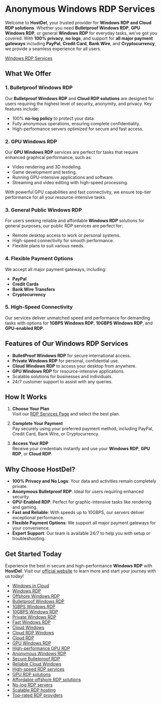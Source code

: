 # Anonymous Windows RDP Services

Welcome to **HostDel**, your trusted provider for **Windows RDP and Cloud RDP solutions**. Whether you need **Bulletproof Windows RDP**, **GPU Windows RDP**, or general **Windows RDP** for everyday tasks, we’ve got you covered. With **100% privacy**, **no logs**, and support for **all major payment gateways** including **PayPal**, **Credit Card**, **Bank Wire**, and **Cryptocurrency**, we provide a seamless experience for all users.

[Windows RDP Services](https://www.hostdel.com/rdp.php)

## What We Offer

### 1. Bulletproof Windows RDP  
Our **Bulletproof Windows RDP** and **Cloud RDP solutions** are designed for users requiring the highest level of security, anonymity, and privacy. Key features include:  
- 100% **no-log policy** to protect your data.  
- Fully anonymous operations, ensuring complete confidentiality.  
- High-performance servers optimized for secure and fast access.

### 2. GPU Windows RDP  
Our **GPU Windows RDP** services are perfect for tasks that require enhanced graphical performance, such as:  
- Video rendering and 3D modeling.  
- Game development and testing.  
- Running GPU-intensive applications and software.  
- Streaming and video editing with high-speed processing.  

With powerful GPU capabilities and fast connectivity, we ensure top-tier performance for all your resource-intensive tasks.

### 3. General Public Windows RDP  
For users seeking reliable and affordable **Windows RDP** solutions for general purposes, our public RDP services are perfect for:  
- Remote desktop access to work or personal systems.  
- High-speed connectivity for smooth performance.  
- Flexible plans to suit various needs.

### 4. Flexible Payment Options  
We accept all major payment gateways, including:  
- **PayPal**  
- **Credit Cards**  
- **Bank Wire Transfers**  
- **Cryptocurrency**

### 5. High-Speed Connectivity  
Our services deliver unmatched speed and performance for demanding tasks with options for **1GBPS Windows RDP**, **10GBPS Windows RDP**, and **GPU-enabled RDP**.

## Features of Our Windows RDP Services

- **BulletProof Windows RDP** for secure international access.  
- **Private Windows RDP** for personal, confidential use.  
- **Cloud Windows RDP** to access your desktop from anywhere.  
- **GPU Windows RDP** for resource-intensive applications.  
- Scalable solutions for businesses and individuals.  
- 24/7 customer support to assist with any queries.  

## How It Works

1. **Choose Your Plan**  
   Visit our [RDP Services Page](https://www.hostdel.com/rdp.php) and select the best plan.

2. **Complete Your Payment**  
   Pay securely using your preferred payment method, including PayPal, Credit Card, Bank Wire, or Cryptocurrency.

3. **Access Your RDP**  
   Receive your credentials instantly and use your **Windows RDP**, **GPU RDP**, or **Cloud RDP**.

## Why Choose HostDel?

- **100% Privacy and No Logs**: Your data and activities remain completely private.  
- **Anonymous Bulletproof RDP**: Ideal for users requiring enhanced security.  
- **GPU-Enabled RDP**: Perfect for graphic-intensive tasks like rendering and gaming.  
- **Fast and Reliable**: With speeds up to 10GBPS, our servers deliver exceptional performance.  
- **Flexible Payment Options**: We support all major payment gateways for your convenience.  
- **Expert Support**: Our team is available 24/7 to help you with setup or troubleshooting.  

## Get Started Today

Experience the best in secure and high-performance **Windows RDP** with **HostDel**. Visit our [official website](https://www.hostdel.com/rdp.php) to learn more and start your journey with us today!

- [Windows in Cloud](https://www.hostdel.com/rdp.php)  
- [Windows RDP](https://www.hostdel.com/rdp.php)  
- [Offshore Windows RDP](https://www.hostdel.com/rdp.php)  
- [Bulletproof Windows RDP](https://www.hostdel.com/rdp.php)  
- [1GBPS Windows RDP](https://www.hostdel.com/rdp.php)  
- [10GBPS Windows RDP](https://www.hostdel.com/rdp.php)  
- [Private Windows RDP](https://www.hostdel.com/rdp.php)  
- [Fast Windows RDP](https://www.hostdel.com/rdp.php)  
- [Cloud Windows](https://www.hostdel.com/rdp.php)  
- [Cloud RDP Windows](https://www.hostdel.com/rdp.php)  
- [Cloud RDP](https://www.hostdel.com/rdp.php)  
- [GPU Windows RDP](https://www.hostdel.com/rdp.php)  
- [High-performance GPU RDP](https://www.hostdel.com/rdp.php)  
- [Anonymous Windows RDP](https://www.hostdel.com/rdp.php)  
- [Secure Bulletproof RDP](https://www.hostdel.com/rdp.php)  
- [Reliable Cloud Windows](https://www.hostdel.com/rdp.php)  
- [High-speed RDP services](https://www.hostdel.com/rdp.php)  
- [GPU RDP solutions](https://www.hostdel.com/rdp.php)  
- [Affordable offshore RDP solutions](https://www.hostdel.com/rdp.php)  
- [No-log RDP servers](https://www.hostdel.com/rdp.php)  
- [Scalable RDP hosting](https://www.hostdel.com/rdp.php)  
- [Top-rated RDP providers](https://www.hostdel.com/rdp.php)

